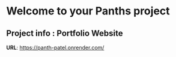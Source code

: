 # Welcome to your Panths project

## Project info : Portfolio Website
**URL**: https://panth-patel.onrender.com/

